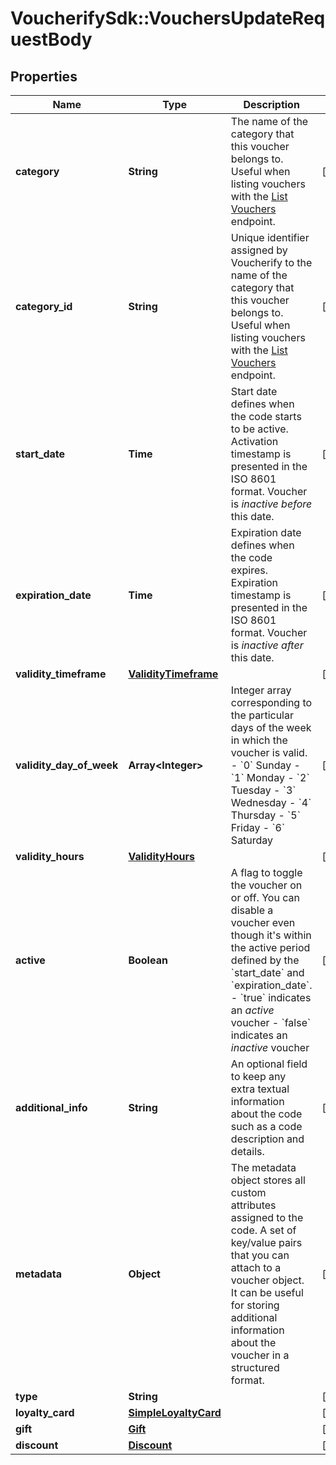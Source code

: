 # VoucherifySdk::VouchersUpdateRequestBody

## Properties

| Name | Type | Description | Notes |
| ---- | ---- | ----------- | ----- |
| **category** | **String** | The name of the category that this voucher belongs to. Useful when listing vouchers with the [List Vouchers](ref:list-vouchers) endpoint. | [optional] |
| **category_id** | **String** | Unique identifier assigned by Voucherify to the name of the category that this voucher belongs to. Useful when listing vouchers with the [List Vouchers](ref:list-vouchers) endpoint. | [optional] |
| **start_date** | **Time** | Start date defines when the code starts to be active. Activation timestamp is presented in the ISO 8601 format. Voucher is *inactive before* this date. | [optional] |
| **expiration_date** | **Time** | Expiration date defines when the code expires. Expiration timestamp is presented in the ISO 8601 format.  Voucher is *inactive after* this date. | [optional] |
| **validity_timeframe** | [**ValidityTimeframe**](ValidityTimeframe.md) |  | [optional] |
| **validity_day_of_week** | **Array&lt;Integer&gt;** | Integer array corresponding to the particular days of the week in which the voucher is valid.  - &#x60;0&#x60; Sunday - &#x60;1&#x60; Monday - &#x60;2&#x60; Tuesday - &#x60;3&#x60; Wednesday - &#x60;4&#x60; Thursday - &#x60;5&#x60; Friday - &#x60;6&#x60; Saturday | [optional] |
| **validity_hours** | [**ValidityHours**](ValidityHours.md) |  | [optional] |
| **active** | **Boolean** | A flag to toggle the voucher on or off. You can disable a voucher even though it&#39;s within the active period defined by the &#x60;start_date&#x60; and &#x60;expiration_date&#x60;.    - &#x60;true&#x60; indicates an *active* voucher - &#x60;false&#x60; indicates an *inactive* voucher | [optional] |
| **additional_info** | **String** | An optional field to keep any extra textual information about the code such as a code description and details. | [optional] |
| **metadata** | **Object** | The metadata object stores all custom attributes assigned to the code. A set of key/value pairs that you can attach to a voucher object. It can be useful for storing additional information about the voucher in a structured format. | [optional] |
| **type** | **String** |  | [optional] |
| **loyalty_card** | [**SimpleLoyaltyCard**](SimpleLoyaltyCard.md) |  | [optional] |
| **gift** | [**Gift**](Gift.md) |  | [optional] |
| **discount** | [**Discount**](Discount.md) |  | [optional] |

